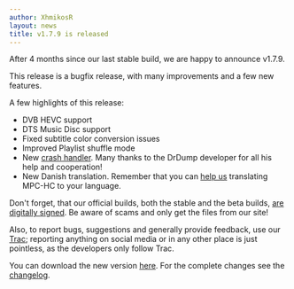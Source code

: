 ```yaml
---
author: XhmikosR
layout: news
title: v1.7.9 is released
---
```


After 4 months since our last stable build, we are happy to announce v1.7.9.

This release is a bugfix release, with many improvements and a few new features.

A few highlights of this release:

* DVB HEVC support
* DTS Music Disc support
* Fixed subtitle color conversion issues
* Improved Playlist shuffle mode
* New [crash handler](/crash-reporter/). Many thanks to the DrDump developer for all his help and cooperation!
* New Danish translation. Remember that you can [help us](https://trac.mpc-hc.org/wiki/Translations)
  translating MPC-HC to your language.

Don't forget, that our official builds, both the stable and the beta builds,
[are digitally signed](/2013/02/25/binaries-are-signed/).
Be aware of scams and only get the files from our site!

Also, to report bugs, suggestions and generally provide feedback, use our [Trac](https://trac.mpc-hc.org/);
reporting anything on social media or in any other place is just pointless, as the developers only follow Trac.

You can download the new version [here](/downloads/).
For the complete changes see the [changelog](/changelog/).
